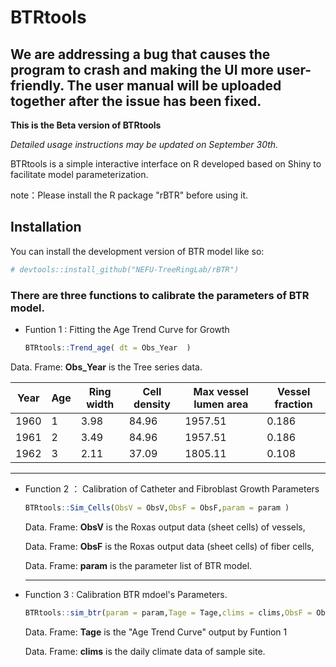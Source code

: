 # BTRtools

<!-- badges: start -->

<!-- badges: end -->
## We are addressing a bug that causes the program to crash and making the UI more user-friendly. The user manual will be uploaded together after the issue has been fixed.
**This is the Beta version of BTRtools**

*Detailed usage instructions may be updated on September 30th.*

BTRtools is a simple interactive interface on R developed based on Shiny to facilitate model parameterization.

note：Please install the R package "rBTR" before using it.


## Installation

You can install the development version of BTR model like so:

```r
# devtools::install_github("NEFU-TreeRingLab/rBTR")
```



### There are three functions to calibrate the parameters of BTR model.

* Funtion 1 : Fitting the Age Trend Curve for Growth

  ```R
  BTRtools::Trend_age( dt = Obs_Year  ) 
  ```

Data. Frame: **Obs_Year** is the Tree series data.

| Year | Age  | Ring width | Cell density | Max vessel lumen area | Vessel fraction |
| ---- | ---- | ---------- | ------------ | --------------------- | --------------- |
| 1960 | 1    | 3.98       | 84.96        | 1957.51               | 0.186           |
| 1961 | 2    | 3.49       | 84.96        | 1957.51               | 0.186           |
| 1962 | 3    | 2.11       | 37.09        | 1805.11               | 0.108           |

------

* Function 2 ： Calibration of Catheter and Fibroblast Growth Parameters

  ```R
  BTRtools::Sim_Cells(ObsV = ObsV,ObsF = ObsF,param = param )
  ```

  Data. Frame: **ObsV** is the Roxas output data (sheet cells) of vessels,

  Data. Frame: **ObsF** is the Roxas output data (sheet cells) of fiber cells,

  Data. Frame: **param** is the parameter list of BTR model.

  ------

* Function 3 : Calibration BTR mdoel's Parameters.

  ```R
  BTRtools::sim_btr(param = param,Tage = Tage,clims = clims,ObsF = ObsF , ObsV = ObsV )
  ```

  Data. Frame: **Tage** is the "Age Trend Curve" output by Funtion 1

  Data. Frame: **clims** is the daily climate data of sample site.

